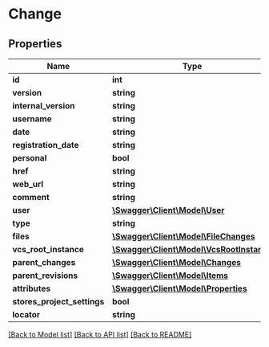 # Change

## Properties
Name | Type | Description | Notes
------------ | ------------- | ------------- | -------------
**id** | **int** |  | [optional] 
**version** | **string** |  | [optional] 
**internal_version** | **string** |  | [optional] 
**username** | **string** |  | [optional] 
**date** | **string** |  | [optional] 
**registration_date** | **string** |  | [optional] 
**personal** | **bool** |  | [optional] 
**href** | **string** |  | [optional] 
**web_url** | **string** |  | [optional] 
**comment** | **string** |  | [optional] 
**user** | [**\Swagger\Client\Model\User**](User.md) |  | [optional] 
**type** | **string** |  | [optional] 
**files** | [**\Swagger\Client\Model\FileChanges**](FileChanges.md) |  | [optional] 
**vcs_root_instance** | [**\Swagger\Client\Model\VcsRootInstance**](VcsRootInstance.md) |  | [optional] 
**parent_changes** | [**\Swagger\Client\Model\Changes**](Changes.md) |  | [optional] 
**parent_revisions** | [**\Swagger\Client\Model\Items**](Items.md) |  | [optional] 
**attributes** | [**\Swagger\Client\Model\Properties**](Properties.md) |  | [optional] 
**stores_project_settings** | **bool** |  | [optional] 
**locator** | **string** |  | [optional] 

[[Back to Model list]](../README.md#documentation-for-models) [[Back to API list]](../README.md#documentation-for-api-endpoints) [[Back to README]](../README.md)


